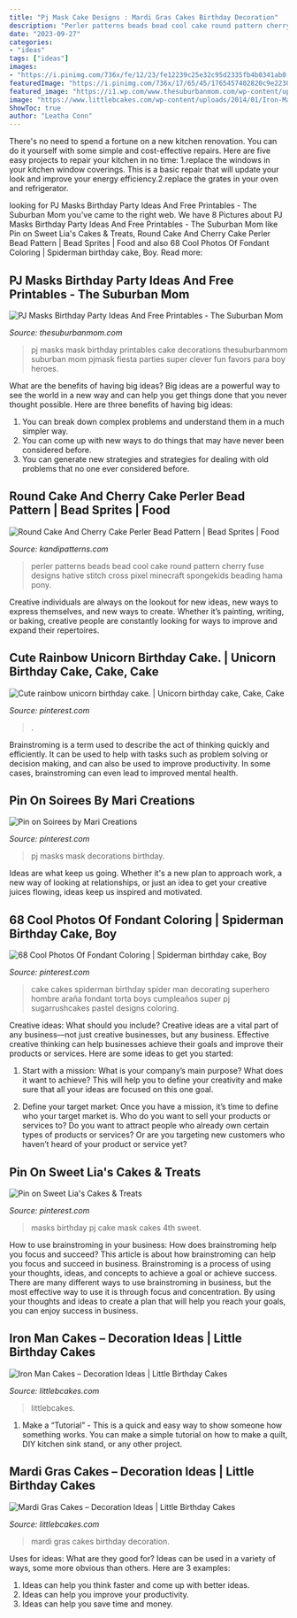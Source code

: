 ```yaml
---
title: "Pj Mask Cake Designs : Mardi Gras Cakes Birthday Decoration"
description: "Perler patterns beads bead cool cake round pattern cherry fuse designs hative stitch cross pixel minecraft spongekids beading hama pony"
date: "2023-09-27"
categories:
- "ideas"
tags: ["ideas"]
images:
- "https://i.pinimg.com/736x/fe/12/23/fe12239c25e32c95d2335fb4b0341ab0--birthday-cakes-masks.jpg"
featuredImage: "https://i.pinimg.com/736x/17/65/45/1765457402820c9e22306af42e610109.jpg"
featured_image: "https://i1.wp.com/www.thesuburbanmom.com/wp-content/uploads/2017/02/PJ-Masks-Party-Food-Ideas.jpg?resize=600%2C857&amp;ssl=1"
image: "https://www.littlebcakes.com/wp-content/uploads/2014/01/Iron-Man-Birthday-Cakes-768x1024.jpg"
ShowToc: true
author: "Leatha Conn"
---
```



There's no need to spend a fortune on a new kitchen renovation. You can do it yourself with some simple and cost-effective repairs. Here are five easy projects to repair your kitchen in no time: 1.replace the windows in your kitchen window coverings. This is a basic repair that will update your look and improve your energy efficiency.2.replace the grates in your oven and refrigerator.

	

		
looking for PJ Masks Birthday Party Ideas And Free Printables - The Suburban Mom you've came to the right web. We have 8 Pictures about PJ Masks Birthday Party Ideas And Free Printables - The Suburban Mom like Pin on Sweet Lia&#039;s Cakes &amp; Treats, Round Cake And Cherry Cake Perler Bead Pattern | Bead Sprites | Food and also 68 Cool Photos Of Fondant Coloring | Spiderman birthday cake, Boy. Read more:
		
    
## PJ Masks Birthday Party Ideas And Free Printables - The Suburban Mom

<img loading=lazy src="https://i1.wp.com/www.thesuburbanmom.com/wp-content/uploads/2017/02/PJ-Masks-Party-Food-Ideas.jpg?resize=600%2C857&amp;ssl=1" onerror="this.onerror=null;this.src='https://tse1.mm.bing.net/th?id=OIP.-YCGfxa-m5FK3oZJXvTGzAHaKl&amp;pid=15.1';" alt="PJ Masks Birthday Party Ideas And Free Printables - The Suburban Mom">

_Source: thesuburbanmom.com_

>pj masks mask birthday printables cake decorations thesuburbanmom suburban mom pjmask fiesta parties super clever fun favors para boy heroes. 

	

What are the benefits of having big ideas?
Big ideas are a powerful way to see the world in a new way and can help you get things done that you never thought possible. Here are three benefits of having big ideas: 
1. You can break down complex problems and understand them in a much simpler way. 
2. You can come up with new ways to do things that may have never been considered before. 
3. You can generate new strategies and strategies for dealing with old problems that no one ever considered before.

    
## Round Cake And Cherry Cake Perler Bead Pattern | Bead Sprites | Food

<img loading=lazy src="http://kandipatterns.com/images/patterns/food/12325_Round_Cake_and_Cherry_Cake.png" onerror="this.onerror=null;this.src='https://tse4.mm.bing.net/th?id=OIP.2ZmT0lCMYc91Lf9OLDVrgQHaHa&amp;pid=15.1';" alt="Round Cake And Cherry Cake Perler Bead Pattern | Bead Sprites | Food">

_Source: kandipatterns.com_

>perler patterns beads bead cool cake round pattern cherry fuse designs hative stitch cross pixel minecraft spongekids beading hama pony. 

	

Creative individuals are always on the lookout for new ideas, new ways to express themselves, and new ways to create. Whether it’s painting, writing, or baking, creative people are constantly looking for ways to improve and expand their repertoires.

    
## Cute Rainbow Unicorn Birthday Cake. | Unicorn Birthday Cake, Cake, Cake

<img loading=lazy src="https://i.pinimg.com/originals/df/a6/06/dfa606e4b69fd2bc87f54b07b0d0dfae.jpg" onerror="this.onerror=null;this.src='https://tse1.mm.bing.net/th?id=OIP.9AK3Vkw-m_JrNAjrNOlfxwHaJ4&amp;pid=15.1';" alt="Cute rainbow unicorn birthday cake. | Unicorn birthday cake, Cake, Cake">

_Source: pinterest.com_

>. 

	

Brainstroming is a term used to describe the act of thinking quickly and efficiently. It can be used to help with tasks such as problem solving or decision making, and can also be used to improve productivity. In some cases, brainstroming can even lead to improved mental health.

    
## Pin On Soirees By Mari Creations

<img loading=lazy src="https://i.pinimg.com/originals/fc/b7/e1/fcb7e1743888d7fafa17e1396818a2d9.jpg" onerror="this.onerror=null;this.src='https://tse2.mm.bing.net/th?id=OIP.-ZzHt31oZiIJMfvnepeTQgHaNK&amp;pid=15.1';" alt="Pin on Soirees by Mari Creations">

_Source: pinterest.com_

>pj masks mask decorations birthday. 

	

Ideas are what keep us going. Whether it's a new plan to approach work, a new way of looking at relationships, or just an idea to get your creative juices flowing, ideas keep us inspired and motivated.

    
## 68 Cool Photos Of Fondant Coloring | Spiderman Birthday Cake, Boy

<img loading=lazy src="https://i.pinimg.com/736x/17/65/45/1765457402820c9e22306af42e610109.jpg" onerror="this.onerror=null;this.src='https://tse1.mm.bing.net/th?id=OIP.EnkXWk-EpuWOiOG2MbXIrwHaMY&amp;pid=15.1';" alt="68 Cool Photos Of Fondant Coloring | Spiderman birthday cake, Boy">

_Source: pinterest.com_

>cake cakes spiderman birthday spider man decorating superhero hombre araña fondant torta boys cumpleaños super pj sugarrushcakes pastel designs coloring. 

	

Creative ideas: What should you include?
Creative ideas are a vital part of any business—not just creative businesses, but any business. Effective creative thinking can help businesses achieve their goals and improve their products or services. Here are some ideas to get you started:
1. Start with a mission: What is your company’s main purpose? What does it want to achieve? This will help you to define your creativity and make sure that all your ideas are focused on this one goal.

2. Define your target market: Once you have a mission, it’s time to define who your target market is. Who do you want to sell your products or services to? Do you want to attract people who already own certain types of products or services? Or are you targeting new customers who haven’t heard of your product or service yet?

    
## Pin On Sweet Lia&#039;s Cakes &amp; Treats

<img loading=lazy src="https://i.pinimg.com/736x/fe/12/23/fe12239c25e32c95d2335fb4b0341ab0--birthday-cakes-masks.jpg" onerror="this.onerror=null;this.src='https://tse2.mm.bing.net/th?id=OIP.r7ZARUo0UX21TElj3zzPmAHaLl&amp;pid=15.1';" alt="Pin on Sweet Lia&#039;s Cakes &amp; Treats">

_Source: pinterest.com_

>masks birthday pj cake mask cakes 4th sweet. 

	

How to use brainstroming in your business: How does brainstroming help you focus and succeed?
This article is about how brainstroming can help you focus and succeed in business. Brainstroming is a process of using your thoughts, ideas, and concepts to achieve a goal or achieve success. There are many different ways to use brainstroming in business, but the most effective way to use it is through focus and concentration. By using your thoughts and ideas to create a plan that will help you reach your goals, you can enjoy success in business.

    
## Iron Man Cakes – Decoration Ideas | Little Birthday Cakes

<img loading=lazy src="https://www.littlebcakes.com/wp-content/uploads/2014/01/Iron-Man-Birthday-Cakes-768x1024.jpg" onerror="this.onerror=null;this.src='https://tse1.mm.bing.net/th?id=OIP.4yN1P_UctKdQvzm7DfrjAQHaJ4&amp;pid=15.1';" alt="Iron Man Cakes – Decoration Ideas | Little Birthday Cakes">

_Source: littlebcakes.com_

>littlebcakes. 

	

1. Make a “Tutorial” - This is a quick and easy way to show someone how something works. You can make a simple tutorial on how to make a quilt, DIY kitchen sink stand, or any other project. 

    
## Mardi Gras Cakes – Decoration Ideas | Little Birthday Cakes

<img loading=lazy src="http://www.littlebcakes.com/wp-content/uploads/2013/08/Mardi-Gras-Cakes-Picture.jpg" onerror="this.onerror=null;this.src='https://tse3.mm.bing.net/th?id=OIP.dN-Xi3cEP_wKTuHgJJQZUAHaJ6&amp;pid=15.1';" alt="Mardi Gras Cakes – Decoration Ideas | Little Birthday Cakes">

_Source: littlebcakes.com_

>mardi gras cakes birthday decoration. 

	

Uses for ideas: What are they good for?
Ideas can be used in a variety of ways, some more obvious than others. Here are 3 examples:
1. Ideas can help you think faster and come up with better ideas.
2. Ideas can help you improve your productivity.    
3. Ideas can help you save time and money.


